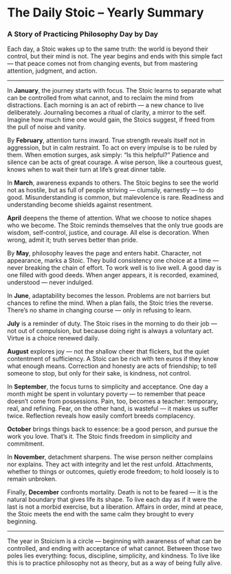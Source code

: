# The Daily Stoic – Yearly Summary  
### A Story of Practicing Philosophy Day by Day  

Each day, a Stoic wakes up to the same truth: the world is beyond their control, but their mind is not. The year begins
and ends with this simple fact — that peace comes not from changing events, but from mastering attention, judgment, and
action.

---

In **January**, the journey starts with focus. The Stoic learns to separate what can be controlled from what cannot, and
to reclaim the mind from distractions. Each morning is an act of rebirth — a new chance to live deliberately. Journaling
becomes a ritual of clarity, a mirror to the self. Imagine how much time one would gain, the Stoics suggest, if freed
from the pull of noise and vanity.

By **February**, attention turns inward. True strength reveals itself not in aggression, but in calm restraint. To act
on every impulse is to be ruled by them. When emotion surges, ask simply: “Is this helpful?” Patience and silence can be
acts of great courage. A wise person, like a courteous guest, knows when to wait their turn at life’s great dinner
table.

In **March**, awareness expands to others. The Stoic begins to see the world not as hostile, but as full of people
striving — clumsily, earnestly — to do good. Misunderstanding is common, but malevolence is rare. Readiness and
understanding become shields against resentment.

**April** deepens the theme of attention. What we choose to notice shapes who we become. The Stoic reminds themselves
that the only true goods are wisdom, self-control, justice, and courage. All else is decoration. When wrong, admit it;
truth serves better than pride. 

By **May**, philosophy leaves the page and enters habit. Character, not appearance, marks a Stoic. They build
consistency one choice at a time — never breaking the chain of effort. To work well is to live well. A good day is one
filled with good deeds. When anger appears, it is recorded, examined, understood — never indulged.

In **June**, adaptability becomes the lesson. Problems are not barriers but chances to refine the mind. When a plan
fails, the Stoic tries the reverse. There’s no shame in changing course — only in refusing to learn.

**July** is a reminder of duty. The Stoic rises in the morning to do their job — not out of compulsion, but because
doing right is always a voluntary act. Virtue is a choice renewed daily.

**August** explores joy — not the shallow cheer that flickers, but the quiet contentment of sufficiency. A Stoic can be
rich with ten euros if they know what enough means. Correction and honesty are acts of friendship; to tell someone to
stop, but only for their sake, is kindness, not control.

In **September**, the focus turns to simplicity and acceptance. One day a month might be spent in voluntary poverty — to
remember that peace doesn’t come from possessions. Pain, too, becomes a teacher: temporary, real, and refining. Fear, on
the other hand, is wasteful — it makes us suffer twice. Reflection reveals how easily comfort breeds complacency.

**October** brings things back to essence: be a good person, and pursue the work you love. That’s it. The Stoic finds
freedom in simplicity and commitment.

In **November**, detachment sharpens. The wise person neither complains nor explains. They act with integrity and let
the rest unfold. Attachments, whether to things or outcomes, quietly erode freedom; to hold loosely is to remain
unbroken.

Finally, **December** confronts mortality. Death is not to be feared — it is the natural boundary that gives life its
shape. To live each day as if it were the last is not a morbid exercise, but a liberation. Affairs in order, mind at
peace, the Stoic meets the end with the same calm they brought to every beginning.

---

The year in Stoicism is a circle — beginning with awareness of what can be controlled, and ending with acceptance of
what cannot. Between those two poles lies everything: focus, discipline, simplicity, and kindness. To live like this is
to practice philosophy not as theory, but as a way of being fully alive.

